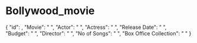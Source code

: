 # Bollywood_movie

{
    "id": ,
    "Movie": " ",
    "Actor": " ",
    "Actress": " ",
    "Release Date": " ",
    "Budget": " ",
    "Director": " ",
    "No of Songs": " ",
    "Box Office Collection": " "
}
